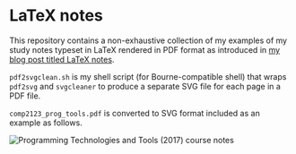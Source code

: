 # LaTeX notes

This repository contains a non-exhaustive collection of my examples of my study notes typeset in LaTeX rendered in PDF format as introduced in [my blog post titled LaTeX notes](https://tomkwok.com/posts/latex-notes/).

`pdf2svgclean.sh` is my shell script (for Bourne-compatible shell) that wraps `pdf2svg` and `svgcleaner` to produce a separate SVG file for each page in a PDF file.

`comp2123_prog_tools.pdf` is converted to SVG format included as an example as follows. 

![Programming Technologies and Tools (2017) course notes](https://d33wubrfki0l68.cloudfront.net/4679b7fcd5c673d1bfa144494050d3607d7ad6f5/a9311/img/latex-notes/comp2123_prog_tools.svg)
